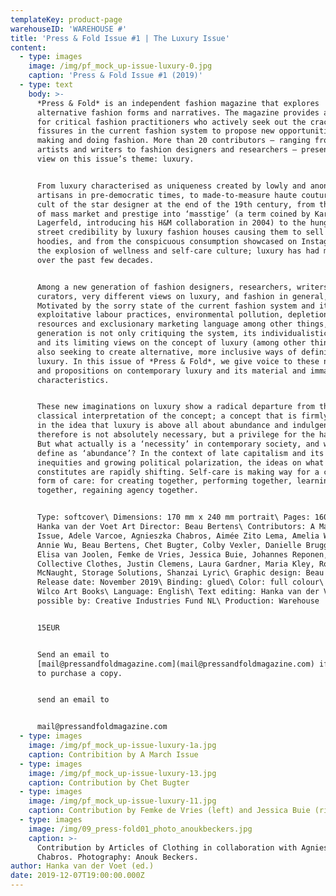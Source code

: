 ```yaml
---
templateKey: product-page
warehouseID: 'WAREHOUSE #'
title: 'Press & Fold Issue #1 | The Luxury Issue'
content:
  - type: images
    image: /img/pf_mock_up-issue-luxury-0.jpg
    caption: 'Press & Fold Issue #1 (2019)'
  - type: text
    body: >-
      *Press & Fold* is an independent fashion magazine that explores
      alternative fashion forms and narratives. The magazine provides a platform
      for critical fashion practitioners who actively seek out the cracks and
      fissures in the current fashion system to propose new opportunities for
      making and doing fashion. More than 20 contributors – ranging from visual
      artists and writers to fashion designers and researchers – present their
      view on this issue’s theme: luxury.


      From luxury characterised as uniqueness created by lowly and anonymous
      artisans in pre-democratic times, to made-to-measure haute couture and the
      cult of the star designer at the end of the 19th century, from the merging
      of mass market and prestige into ‘masstige’ (a term coined by Karl
      Lagerfeld, introducing his H&M collaboration in 2004) to the hunger for
      street credibility by luxury fashion houses causing them to sell 2000 euro
      hoodies, and from the conspicuous consumption showcased on Instagram to
      the explosion of wellness and self-care culture; luxury has had many faces
      over the past few decades.


      Among a new generation of fashion designers, researchers, writers and
      curators, very different views on luxury, and fashion in general, exist.
      Motivated by the sorry state of the current fashion system and its
      exploitative labour practices, environmental pollution, depletion of
      resources and exclusionary marketing language among other things, this
      generation is not only critiquing the system, its individualistic approach
      and its limiting views on the concept of luxury (among other things), but
      also seeking to create alternative, more inclusive ways of defining
      luxury. In this issue of *Press & Fold*, we give voice to these new ideas
      and propositions on contemporary luxury and its material and immaterial
      characteristics.


      These new imaginations on luxury show a radical departure from the
      classical interpretation of the concept; a concept that is firmly rooted
      in the idea that luxury is above all about abundance and indulgence, and
      therefore is not absolutely necessary, but a privilege for the happy few.
      But what actually is a ‘necessity’ in contemporary society, and what do we
      define as ‘abundance’? In the context of late capitalism and its
      inequities and growing political polarization, the ideas on what luxury
      constitutes are rapidly shifting. Self-care is making way for a collective
      form of care: for creating together, performing together, learning
      together, regaining agency together.


      Type: softcover\ Dimensions: 170 mm x 240 mm portrait\ Pages: 160\ Editor:
      Hanka van der Voet Art Director: Beau Bertens\ Contributors: A March
      Issue, Adele Varcoe, Agnieszka Chabros, Aimée Zito Lema, Amelia Winata,
      Annie Wu, Beau Bertens, Chet Bugter, Colby Vexler, Danielle Bruggeman,
      Elisa van Joolen, Femke de Vries, Jessica Buie, Johannes Reponen, JOIN
      Collective Clothes, Justin Clemens, Laura Gardner, Maria Kley, Rowan
      McNaught, Storage Solutions, Shanzai Lyric\ Graphic design: Beau Bertens\
      Release date: November 2019\ Binding: glued\ Color: full colour\ Printer:
      Wilco Art Books\ Language: English\ Text editing: Hanka van der Voet\ Made
      possible by: Creative Industries Fund NL\ Production: Warehouse


      15EUR


      Send an email to
      [mail@pressandfoldmagazine.com](mail@pressandfoldmagazine.com) if you want
      to purchase a copy.


      send an email to 


      mail@pressandfoldmagazine.com
  - type: images
    image: /img/pf_mock_up-issue-luxury-1a.jpg
    caption: Contribition by A March Issue
  - type: images
    image: /img/pf_mock_up-issue-luxury-13.jpg
    caption: Contribution by Chet Bugter
  - type: images
    image: /img/pf_mock_up-issue-luxury-11.jpg
    caption: Contribution by Femke de Vries (left) and Jessica Buie (right)
  - type: images
    image: /img/09_press-fold01_photo_anoukbeckers.jpg
    caption: >-
      Contribution by Articles of Clothing in collaboration with Agnieszka
      Chabros. Photography: Anouk Beckers.
author: Hanka van der Voet (ed.)
date: 2019-12-07T19:00:00.000Z
---
```

